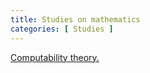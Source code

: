 ```yaml
---
title: Studies on mathematics
categories: [ Studies ]
---
```


<a href="../pdfs/T.pdf" target="_blank">Computability theory.</a>

